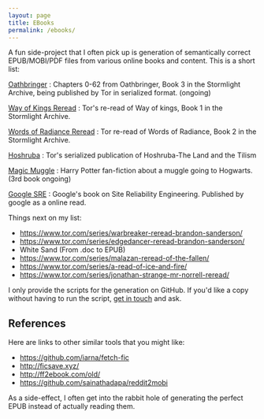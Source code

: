 ```yaml
---
layout: page
title: EBooks
permalink: /ebooks/
---
```


A fun side-project that I often pick up is generation of semantically correct EPUB/MOBI/PDF files from various online books and content. This is a short list:

[Oathbringer][cosmere]
: Chapters 0-62 from Oathbringer, Book 3 in the Stormlight Archive, being published by Tor in serialized format. (ongoing)

[Way of Kings Reread][cosmere]
: Tor's re-read of Way of kings, Book 1 in the Stormlight Archive.

[Words of Radiance Reread][cosmere]
: Tor re-read of Words of Radiance, Book 2 in the Stormlight Archive.

[Hoshruba][hoshruba]
: Tor's serialized publication of Hoshruba-The Land and the Tilism

[Magic Muggle][mm]
: Harry Potter fan-fiction about a muggle going to Hogwarts. (3rd book ongoing)

[Google SRE][sre]
: Google's book on Site Reliability Engineering. Published by google as a online read.

Things next on my list:

- https://www.tor.com/series/warbreaker-reread-brandon-sanderson/
- https://www.tor.com/series/edgedancer-reread-brandon-sanderson/
- White Sand (From .doc to EPUB)
- https://www.tor.com/series/malazan-reread-of-the-fallen/
- https://www.tor.com/series/a-read-of-ice-and-fire/
- https://www.tor.com/series/jonathan-strange-mr-norrell-reread/

I only provide the scripts for the generation on GitHub. If you'd like a copy without having to run the script, [get in touch][contact] and ask.

## References

Here are links to other similar tools that you might like:

- https://github.com/iarna/fetch-fic
- http://ficsave.xyz/
- http://ff2ebook.com/old/
- https://github.com/sainathadapa/reddit2mobi

As a side-effect, I often get into the rabbit hole of generating the perfect EPUB instead of actually reading them.

[cosmere]: https://github.com/captn3m0/cosmere-books
[hoshruba]: https://github.com/captn3m0/hoshruba
[sre]: https://github.com/captn3m0/google-sre-ebook/
[mm]: http://github.com/captn3m0/magicmuggle
[contact]: /contact/